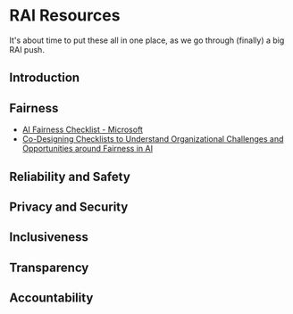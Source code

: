 # RAI Resources

It's about time to put these all in one place, as we go through (finally) a big RAI push.

## Introduction


## Fairness

* [AI Fairness Checklist - Microsoft](https://query.prod.cms.rt.microsoft.com/cms/api/am/binary/RE4t6dA)
* [Co-Designing Checklists to Understand Organizational Challenges and Opportunities around Fairness in AI](https://www.microsoft.com/research/publication/co-designing-checklists-to-understand-organizational-challenges-and-opportunities-around-fairness-in-ai/)

## Reliability and Safety


## Privacy and Security


## Inclusiveness


## Transparency


## Accountability

